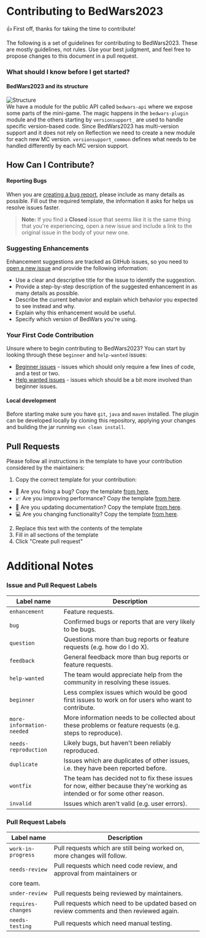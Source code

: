 # Contributing to BedWars2023
👍 First off, thanks for taking the time to contribute!

The following is a set of guidelines for contributing to BedWars2023. 
These are mostly guidelines, not rules. Use your best judgment, and feel free 
to propose changes to this document in a pull request.

### What should I know before I get started?
#### BedWars2023 and its structure

![Structure](.github/assets/contributing/structure.png)  
We have a module for the public API called `bedwars-api` where we expose 
some parts of the mini-game. The magic happens in the `bedwars-plugin`
module and the others starting by `versionsupport_` are used to handle specific
version-based code. Since BedWars2023 has multi-version support and it does not
rely on Reflection we need to create a new module for each new MC version.
`versionsupport_common` defines what needs to be handled differently 
by each MC version support.

## How Can I Contribute?
#### Reporting Bugs

When you are [creating a bug report](https://github.com/tomkeuper/BedWars2023/issues/new), please include as many details as possible.
Fill out the required template, the information it asks for helps us resolve issues faster.

> **Note:** If you find a **Closed** issue that seems like it is the same thing that you're experiencing, open a new issue and include a link to the original issue in the body of your new one.

### Suggesting Enhancements
Enhancement suggestions are tracked as GitHub issues, so you need to 
[open a new issue](https://github.com/tomkeuper/BedWars2023/issues/new) 
and provide the following information:  
- Use a clear and descriptive title for the issue to identify the suggestion.
- Provide a step-by-step description of the suggested enhancement in as many details as possible.
- Describe the current behavior and explain which behavior you expected to see instead and why.
- Explain why this enhancement would be useful.
- Specify which version of BedWars you're using.


### Your First Code Contribution
Unsure where to begin contributing to BedWars2023? 
You can start by looking through these `beginner` and `help-wanted` issues:
- [Beginner issues](beginner) - issues which should only require a few lines of code, and a test or two.
- [Help wanted issues](help-wanted) - issues which should be a bit more involved than beginner issues.
  
  
#### Local development
Before starting make sure you have `git`, `java` and `maven` installed.
The plugin can be developed locally by cloning this repository, applying your
changes and building the jar running `mvn clean install`.


## Pull Requests
Please follow all instructions in the template to have your contribution
considered by the maintainers:
1. Copy the correct template for your contribution:
  - 🐛 Are you fixing a bug? Copy the template [from here](.github/templates/contributing/bug_fix.md).
  - 📈 Are you improving performance? Copy the template [from here](.github/templates/contributing/performance_improvement.md).
  - 📝 Are you updating documentation? Copy the template [from here](.github/templates/contributing/documentation.md).
  - 💻 Are you changing functionality? Copy the template [from here](.github/templates/contributing/feature_change.md).
2. Replace this text with the contents of the template
3. Fill in all sections of the template
4. Click "Create pull request"

# Additional Notes

### Issue and Pull Request Labels
| Label name | Description |  
| ---  | --- |
| `enhancement` | Feature requests. |
| `bug` | Confirmed bugs or reports that are very likely to be bugs. |
| `question` | Questions more than bug reports or feature requests (e.g. how do I do X). |
| `feedback` | General feedback more than bug reports or feature requests. |
| `help-wanted` | The team would appreciate help from the community in resolving these issues. |
| `beginner` | Less complex issues which would be good first issues to work on for users who want to contribute. |
| `more-information-needed` | More information needs to be collected about these problems or feature requests (e.g. steps to reproduce). |
| `needs-reproduction` | Likely bugs, but haven't been reliably reproduced. |
| `duplicate` | Issues which are duplicates of other issues, i.e. they have been reported before. |
| `wontfix` | The team has decided not to fix these issues for now, either because they're working as intended or for some other reason. |
| `invalid` | Issues which aren't valid (e.g. user errors). |

### Pull Request Labels


| Label name | Description
| --- | --- |
| `work-in-progress` | Pull requests which are still being worked on, more changes will follow. |
| `needs-review` | Pull requests which need code review, and approval from maintainers or 
core team. |
| `under-review` | Pull requests being reviewed by maintainers. |
| `requires-changes` | Pull requests which need to be updated based on review comments and then reviewed again. |
| `needs-testing` | Pull requests which need manual testing. |
